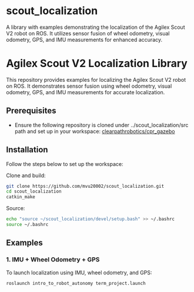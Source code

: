 # scout_localization
A library with examples demonstrating the localization of the Agilex Scout V2 robot on ROS. It utilizes sensor fusion of wheel odometry, visual odometry, GPS, and IMU measurements for enhanced accuracy.
# Agilex Scout V2 Localization Library

This repository provides examples for localizing the Agilex Scout V2 robot on ROS. It demonstrates sensor fusion using wheel odometry, visual odometry, GPS, and IMU measurements for accurate localization.

## Prerequisites
- Ensure the following repository is cloned under ../scout_localization/src path and set up in your workspace:
  [clearpathrobotics/cpr_gazebo](https://github.com/clearpathrobotics/cpr_gazebo)

## Installation

Follow the steps below to set up the workspace:

Clone and build:
```bash
git clone https://github.com/mvu20002/scout_localization.git
cd scout_localization
catkin_make
```
Source:
```bash
echo "source ~/scout_localization/devel/setup.bash" >> ~/.bashrc
source ~/.bashrc
```


## Examples

### 1. IMU + Wheel Odometry + GPS
To launch localization using IMU, wheel odometry, and GPS:
```bash
roslaunch intro_to_robot_autonomy term_project.launch
```
